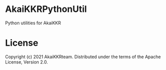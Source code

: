 # AkaiKKRPythonUtil
Python utilities for AkaiKKR

# License

 Copyright (c) 2021 AkaiKKRteam.
 Distributed under the terms of the Apache License, Version 2.0.

